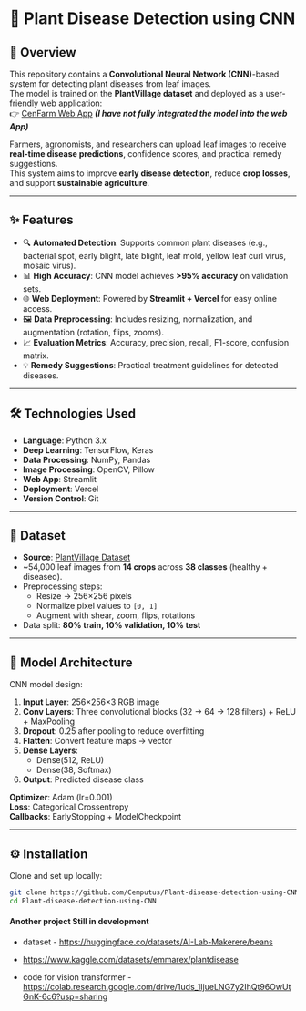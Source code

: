 # 🌱 Plant Disease Detection using CNN

## 📌 Overview
This repository contains a **Convolutional Neural Network (CNN)**-based system for detecting plant diseases from leaf images.  
The model is trained on the **PlantVillage dataset** and deployed as a user-friendly web application:  
👉 [CenFarm Web App](https://cenfarm.vercel.app/)  ***(I have not fully integrated the model into the web App)***


Farmers, agronomists, and researchers can upload leaf images to receive **real-time disease predictions**, confidence scores, and practical remedy suggestions.  
This system aims to improve **early disease detection**, reduce **crop losses**, and support **sustainable agriculture**.

---

## ✨ Features
- 🔍 **Automated Detection**: Supports common plant diseases (e.g., bacterial spot, early blight, late blight, leaf mold, yellow leaf curl virus, mosaic virus).  
- 📊 **High Accuracy**: CNN model achieves **>95% accuracy** on validation sets.  
- 🌐 **Web Deployment**: Powered by **Streamlit + Vercel** for easy online access.  
- 🖼️ **Data Preprocessing**: Includes resizing, normalization, and augmentation (rotation, flips, zooms).  
- 📈 **Evaluation Metrics**: Accuracy, precision, recall, F1-score, confusion matrix.  
- 💡 **Remedy Suggestions**: Practical treatment guidelines for detected diseases.  

---

## 🛠️ Technologies Used
- **Language**: Python 3.x  
- **Deep Learning**: TensorFlow, Keras  
- **Data Processing**: NumPy, Pandas  
- **Image Processing**: OpenCV, Pillow  
- **Web App**: Streamlit  
- **Deployment**: Vercel  
- **Version Control**: Git  

---

## 📂 Dataset
- **Source**: [PlantVillage Dataset](https://www.kaggle.com/datasets/arjuntejaswi/plant-village)  
- ~54,000 leaf images from **14 crops** across **38 classes** (healthy + diseased).  
- Preprocessing steps:
  - Resize → 256×256 pixels  
  - Normalize pixel values to `[0, 1]`  
  - Augment with shear, zoom, flips, rotations  
- Data split: **80% train, 10% validation, 10% test**  

---

## 🧠 Model Architecture
CNN model design:
1. **Input Layer**: 256×256×3 RGB image  
2. **Conv Layers**: Three convolutional blocks (32 → 64 → 128 filters) + ReLU + MaxPooling  
3. **Dropout**: 0.25 after pooling to reduce overfitting  
4. **Flatten**: Convert feature maps → vector  
5. **Dense Layers**:  
   - Dense(512, ReLU)  
   - Dense(38, Softmax)  
6. **Output**: Predicted disease class  

**Optimizer**: Adam (lr=0.001)  
**Loss**: Categorical Crossentropy  
**Callbacks**: EarlyStopping + ModelCheckpoint  

---

## ⚙️ Installation

Clone and set up locally:

```bash
git clone https://github.com/Cemputus/Plant-disease-detection-using-CNN.git
cd Plant-disease-detection-using-CNN
```
#### Another project Still in development
- dataset - https://huggingface.co/datasets/AI-Lab-Makerere/beans
- https://www.kaggle.com/datasets/emmarex/plantdisease

- code for vision transformer - https://colab.research.google.com/drive/1uds_1IjueLNG7y2IhQt96OwUtGnK-6c6?usp=sharing

